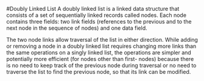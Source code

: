 #Doubly Linked List
A doubly linked list is a linked data structure that consists of a set of sequentially linked records called nodes.
Each node contains three fields: two link fields (references to the previous and to the next node in the sequence of nodes) and one data field.

The two node links allow traversal of the list in either direction.
While adding or removing a node in a doubly linked list requires changing more links than the same operations on a singly linked list,
the operations are simpler and potentially more efficient (for nodes other than first- nodes) because there is no need to keep track of the previous node during traversal or no need to traverse the list to find the previous node,
so that its link can be modified.
